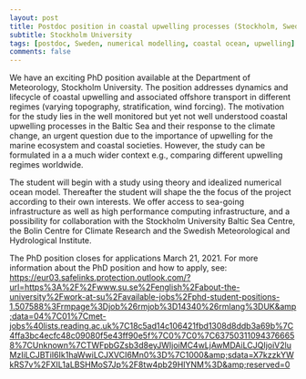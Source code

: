 ```yaml
---
layout: post
title: Postdoc position in coastal upwelling processes (Stockholm, Sweden)
subtitle: Stockholm University
tags: [postdoc, Sweden, numerical modelling, coastal ocean, upwelling]
comments: false
---
```


We have an exciting PhD position available at the Department of Meteorology, Stockholm University. The position addresses dynamics and lifecycle of coastal upwelling and associated offshore transport in different regimes (varying topography, stratification, wind forcing). The motivation for the study lies in the well monitored but yet not well understood coastal upwelling processes in the Baltic Sea and their response to the climate change, an urgent question due to the importance of upwelling for the marine ecosystem and coastal societies. However, the study can be formulated in a a much wider context e.g., comparing different upwelling regimes worldwide.

The student will begin with a study using theory and idealized numerical ocean model. Thereafter the student will shape the the focus of the project according to their own interests. We offer access to sea-going infrastructure as well as high performance computing infrastructure, and a possibility for collaboration with the Stockholm University Baltic Sea Centre, the Bolin Centre for Climate Research and the Swedish Meteorological and Hydrological Institute.

The PhD position closes for applications March 21, 2021. For more information about the PhD position and how to apply, see: https://eur03.safelinks.protection.outlook.com/?url=https%3A%2F%2Fwww.su.se%2Fenglish%2Fabout-the-university%2Fwork-at-su%2Favailable-jobs%2Fphd-student-positions-1.507588%3Frmpage%3Djob%26rmjob%3D14340%26rmlang%3DUK&amp;data=04%7C01%7Cmet-jobs%40lists.reading.ac.uk%7C18c5ad14c106421fbd1308d8ddb3a69b%7C4ffa3bc4ecfc48c09080f5e43ff90e5f%7C0%7C0%7C637503110943766658%7CUnknown%7CTWFpbGZsb3d8eyJWIjoiMC4wLjAwMDAiLCJQIjoiV2luMzIiLCJBTiI6Ik1haWwiLCJXVCI6Mn0%3D%7C1000&amp;sdata=X7kzzkYWkRS7v%2FXIL1aLBSHMoS7Jp%2F8tw4pb29HIYNM%3D&amp;reserved=0
